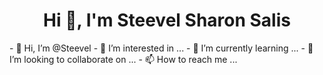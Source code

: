 <h1 align="center">Hi 👋, I'm Steevel Sharon Salis</h1>
- 👋 Hi, I’m @Steevel
- 👀 I’m interested in ...
- 🌱 I’m currently learning ...
- 💞️ I’m looking to collaborate on ...
- 📫 How to reach me ...

<!---
Steevel/Steevel is a ✨ special ✨ repository because its `README.md` (this file) appears on your GitHub profile.
You can click the Preview link to take a look at your changes.
--->
